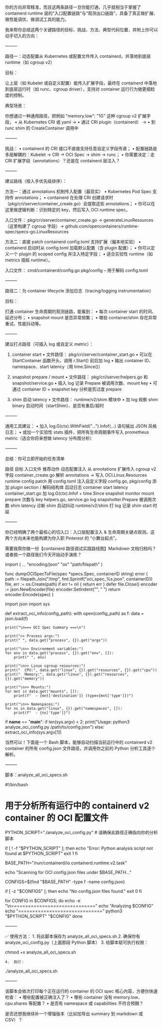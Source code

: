 你的方向非常精准，而且这两条路径一旦你能打通，几乎就相当于掌握了 containerd runtime 层的“入口配置链路”与“观测出口链路”，具备了真正做扩展、做性能调优、做调试工具的能力。

我来帮你总结这两个关键路径的目标、挑战、方法、典型代码位置，并附上你可以动手切入的方向：

⸻

路径一：动态配置从 Kubernetes 或配置文件传入 containerd，并落地到底层 runtime（如 cgroup v2）

目标：

让上层（如 Kubelet 或自定义配置）能传入扩展字段，最终在 containerd 中落地到底层运行时（如 runc、cgroup driver），支持对 container 运行行为做更细粒度的控制。

典型场景：

你想通过一种通用路径，把例如 "memory.low": "1G" 这种 cgroup v2 扩展字段，
	•	从 Kubernetes CRI 或 yaml →
	•	通过 CRI plugin（containerd） →
	•	到 runc shim 的 CreateContainer 调用中

⸻

挑战：
	•	containerd 的 CRI 接口不直接支持任意自定义字段传递；
	•	配置链路是多层解耦的：Kubelet → CRI → OCI Spec → shim → runc；
	•	你需要决定：走 CRI 扩展字段（annotations）？还是在 containerd 层注入？

⸻

建议路线（按入手优先级排序）：

方法一：通过 annotations 机制传入配置（最现实）
	•	Kubernetes Pod Spec 支持传 annotations；
	•	containerd 在处理 CRI 创建请求时（pkg/cri/server/container_create.go）会提取这些 annotations；
	•	你可以在这里做逻辑判断：识别特定的 key，然后写入 OCI runtime spec。

入口文件：
pkg/cri/server/container_create.go →
generateLinuxResources（这里构建了 cgroup 字段）→
github.com/opencontainers/runtime-spec/specs-go.LinuxResources

方法二：直接 patch containerd config.toml 支持扩展（偏本地实验）
	•	containerd 启动时从 config.toml 加载默认配置（含 plugin 配置）；
	•	你可以定义一个 plugin 的 scoped config 并注入特定字段；
	•	适合实验性 runtime（如 metrics 插桩 runtime）。

入口文件：
cmd/containerd/config.go
pkg/config – 用于解码 config.toml

⸻

路径二：为 container lifecycle 添加日志（tracing/logging instrumentation）

目标：

打通 container 生命周期的观测链路，能看到：
	•	每次 container start 的时间、延迟分布；
	•	snapshot mount 是否异常频繁；
	•	哪些 container/shim 存在异常重试、性能抖动等。

⸻

建议打点路径（可插入 log 或自定义 metric）：

1. container start
	•	文件路径： pkg/cri/server/container_start.go
	•	可以在 StartContainer 函数开头、调用 r.Start() 前后加 log
	•	输出 container ID、namespace、start latency（用 time.Since()）

2. snapshot prepare / mount
	•	文件路径： pkg/cri/server/helpers.go 和 snapshot/service.go
	•	插入 log 记录 Prepare 被调用次数、mount key
	•	可通过 container ID + snapshot key 分析是否过度 prepare

3. shim 启动 latency
	•	文件路径： runtime/v2/shim 模块中
	•	加 log 观察 shim binary 启动时间（startShim）、是否有重启/超时

⸻

通用工具建议：
	•	加入 log.G(ctx).WithField("...").Infof(...) 语句输出 JSON 风格日志；
	•	或加一个实验性 stats 插件，把所有生命周期事件写入 prometheus metric（适合你将来想做 latency 分布图分析）

⸻

总结：你可立即开始的任务清单

路径	目标	入口文件	推荐动作
动态配置注入	从 annotations 扩展传入 cgroup v2 字段	container_create.go	解析 annotations → 写入 OCI.Linux.Resources
runtime config patch	用 config.toml 注入自定义字段	config.go, pkg/config	添加 plugin section / 解码结构体
启动日志	container start latency	container_start.go	加 log.G(ctx).Infof + time.Since
snapshot monitor	mount prepare 次数与 key	helpers.go, service.go	log snapshotter.Prepare 被调用次数
shim latency	诊断 shim 启动抖动	runtime/v2/shim	打 log 记录 shim start 时延


⸻

你已经明确了两个最核心的切入口：入口层配置注入 & 生命周期关键点观测。这两个方向未来也能构建为你入职 Pinterest 的 “小舞台起点”。

需要我帮你做一份【containerd 路径调试实践路线图】Markdown 文档归档吗？或者挑一个路径我们今天开始动手演练？




import (
    ...
    "encoding/json"
    "os"
    "path/filepath"
)

func dumpOCISpecToFile(spec *specs.Spec, containerID string) error {
    path := filepath.Join("/tmp", fmt.Sprintf("oci_spec_%s.json", containerID))
    file, err := os.Create(path)
    if err != nil {
        return err
    }
    defer file.Close()
    encoder := json.NewEncoder(file)
    encoder.SetIndent("", "  ")
    return encoder.Encode(spec)
}





import json
import sys

def extract_oci_info(config_path):
    with open(config_path) as f:
        data = json.load(f)

    print("\n=== OCI Spec Summary ===\n")

    print(">> Process args:")
    print(" ", data.get("process", {}).get("args"))

    print("\n>> Environment variables:")
    for env in data.get("process", {}).get("env", []):
        print(" ", env)

    print("\n>> Linux cgroup resources:")
    print("  CPU:", data.get("linux", {}).get("resources", {}).get("cpu"))
    print("  Memory:", data.get("linux", {}).get("resources", {}).get("memory"))

    print("\n>> Mounts:")
    for mnt in data.get("mounts", []):
        print(f"  - {mnt['destination']} (type={mnt['type']})")

    print("\n>> Namespaces:")
    for ns in data.get("linux", {}).get("namespaces", []):
        print(f"  - {ns['type']}")

if __name__ == "__main__":
    if len(sys.argv) < 2:
        print("Usage: python3 analyze_oci_config.py /path/to/config.json")
    else:
        extract_oci_info(sys.argv[1])





当然可以！下面是一个 Bash 脚本，能够自动扫描当前运行中的 containerd v2 container 的所有 config.json 文件路径，并调用你之前的 Python 分析工具逐个解析。

⸻

脚本：analyze_all_oci_specs.sh

#!/bin/bash

# 用于分析所有运行中的 containerd v2 container 的 OCI 配置文件

PYTHON_SCRIPT="./analyze_oci_config.py"  # 请确保此路径正确指向你的分析脚本

if [ ! -f "$PYTHON_SCRIPT" ]; then
    echo "Error: Python analysis script not found at $PYTHON_SCRIPT"
    exit 1
fi

BASE_PATH="/run/containerd/io.containerd.runtime.v2.task"

echo "Scanning for OCI config.json files under $BASE_PATH..."

CONFIGS=$(find "$BASE_PATH" -type f -name config.json)

if [ -z "$CONFIGS" ]; then
    echo "No config.json files found."
    exit 0
fi

for CONFIG in $CONFIGS; do
    echo -e "\n=============================="
    echo "Analyzing $CONFIG"
    echo "=============================="
    python3 "$PYTHON_SCRIPT" "$CONFIG"
done


⸻

✅ 使用方法：
	1.	将此脚本保存为 analyze_all_oci_specs.sh
	2.	确保你有 analyze_oci_config.py（上面那段 Python 脚本）
	3.	给脚本赋可执行权限：

chmod +x analyze_all_oci_specs.sh

	4.	执行：

./analyze_all_oci_specs.sh


⸻

该脚本会依次打印每个正在运行的 container 的 OCI spec 核心内容，方便你快速检查：
	•	哪些配置被正确注入了？
	•	哪些 container 没有 memory.low、cpu.shares 等配置？
	•	是否有 namespace 或 capabilities 不符合预期？

是否还想我继续补一个增强版本（比如加导出 summary 到 markdown 或 CSV）？